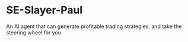 # SE-Slayer-Paul
An AI agent that can generate profitable trading strategies, and take the steering wheel for you.
